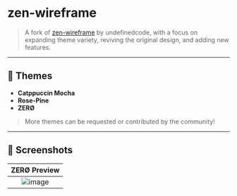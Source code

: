 # zen-wireframe

> A fork of [zen-wireframe](https://github.com/napuzu/zen-wireframe) by undefinedcode, with a focus on expanding theme variety, reviving the original design, and adding new features.

---

## 🎨 Themes

- **Catppuccin Mocha**  
- **Rose‑Pine**
- **ZERØ**

> More themes can be requested or contributed by the community!

---

## 📸 Screenshots

| ZERØ Preview |
| :----------------------: |
| ![image](https://github.com/user-attachments/assets/b2345787-730d-4daa-850e-3dee42d0e4a8) |
